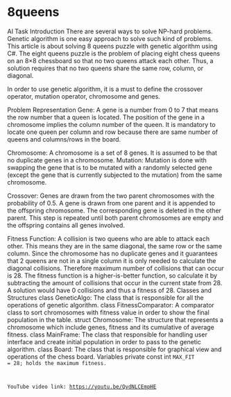 # 8queens
 AI Task
Introduction
There are several ways to solve NP-hard problems. Genetic algorithm is one easy approach to solve such kind of problems. 
This article is about solving 8 queens puzzle with genetic algorithm using C#.
The eight queens puzzle is the problem of placing eight chess queens on an 8×8 chessboard so that no two queens attack each other.
Thus, a solution requires that no two queens share the same row, column, or diagonal.

In order to use genetic algorithm, it is a must to define the crossover operator, mutation operator, chromosome and genes.

Problem Representation
Gene: A gene is a number from 0 to 7 that means the row number that a queen is located. The position of the gene in a chromosome implies the column number of the queen. It is mandatory to locate one queen per column and row because there are same number of queens and columns/rows in the board.

Chromosome: A chromosome is a set of 8 genes. It is assumed to be that no duplicate genes in a chromosome.
Mutation: Mutation is done with swapping the gene that is to be mutated with a randomly selected gene (except the gene that is currently subjected to the mutation) from the same chromosome.

Crossover: Genes are drawn from the two parent chromosomes with the probability of 0.5. A gene is drawn from one parent and it is appended to the offspring chromosome. The corresponding gene is deleted in the other parent. This step is repeated until both parent chromosomes are empty and the offspring contains all genes involved.

Fitness Function: A collision is two queens who are able to attack each other. This means they are in the same diagonal, the same row or the same column. Since the chromosome has no duplicate genes and it guarantees that 2 queens are not in a single column it is only needed to calculate the diagonal collisions. Therefore maximum number of collisions that can occur is 28. The fitness function is a higher-is-better function, so calculate it by subtracting the amount of collisions that occur in the current state from 28. A solution would have 0 collisions and thus a fitness of 28.
Classes and Structures
class GeneticAlgo: The class that is responsible for all the operations of genetic algorithm.
class FitnessComparator: A comparator class to sort chromosomes with fitness value in order to show the final population in the table.
struct Chromosome: The structure that represents a chromosome which include genes, fitness and its cumulative of average fitness.
class MainFrame: The class that responsible for handling user interface and create initial population in order to pass to the genetic algorithm.
class Board: The class that is responsible for graphical view and operations of the chess board.
Variables
private const int <code>MAX_FIT = 28; holds the maximum fitness.
 
YouTube video link: https://youtu.be/QvdNLCEmpHE
